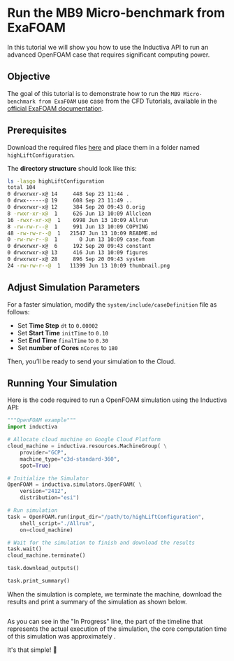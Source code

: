 # Run the MB9 Micro-benchmark from ExaFOAM
In this tutorial we will show you how to use the Inductiva API to run an advanced OpenFOAM case that requires significant computing power.

## Objective
The goal of this tutorial is to demonstrate how to run the `MB9 Micro-benchmark from ExaFOAM` use case from the CFD Tutorials, available in the [official ExaFOAM documentation](https://exafoam.eu/benchmarks/).

## Prerequisites
Download the required files [here](https://github.com/OpenFOAM/OpenFOAM/tree/25.02/Tutorials/OpenFOAM_CFD/11_2%203D%20Dam%20Break%20with%20Obstacle) and place them in a folder named `highLiftConfiguration`.

The **directory structure** should look like this:
   ```bash
   ls -lasgo highLiftConfiguration
   total 104
   0 drwxrwxr-x@ 14     448 Sep 23 11:44 .
   0 drwx------@ 19     608 Sep 23 11:49 ..
   0 drwxrwxr-x@ 12     384 Sep 20 09:43 0.orig
   8 -rwxr-xr-x@  1     626 Jun 13 10:09 Allclean
   16 -rwxr-xr-x@  1    6998 Jun 13 10:09 Allrun
   8 -rw-rw-r--@  1     991 Jun 13 10:09 COPYING
   48 -rw-rw-r--@  1   21547 Jun 13 10:09 README.md
   0 -rw-rw-r--@  1       0 Jun 13 10:09 case.foam
   0 drwxrwxr-x@  6     192 Sep 20 09:43 constant
   0 drwxrwxr-x@ 13     416 Jun 13 10:09 figures
   0 drwxrwxr-x@ 28     896 Sep 20 09:43 system
   24 -rw-rw-r--@  1   11399 Jun 13 10:09 thumbnail.png
   ```

## Adjust Simulation Parameters
For a faster simulation, modify the `system/include/caseDefinition` file as follows:
- Set **Time Step** `dt` to `0.00002`
- Set **Start Time** `initTime` to `0.10`
- Set **End Time** `finalTime` to `0.30`
- Set **number of Cores** `nCores` to `180`

Then, you’ll be ready to send your simulation to the Cloud.
 
## Running Your Simulation
Here is the code required to run a OpenFOAM simulation using the Inductiva API:

```python
"""OpenFOAM example"""
import inductiva

# Allocate cloud machine on Google Cloud Platform
cloud_machine = inductiva.resources.MachineGroup( \
    provider="GCP",
    machine_type="c3d-standard-360",
	spot=True)

# Initialize the Simulator
OpenFOAM = inductiva.simulators.OpenFOAM( \
    version="2412",
	distribution="esi")

# Run simulation
task = OpenFOAM.run(input_dir="/path/to/highLiftConfiguration",
    shell_script="./Allrun",
    on=cloud_machine)

# Wait for the simulation to finish and download the results
task.wait()
cloud_machine.terminate()

task.download_outputs()

task.print_summary()
```

When the simulation is complete, we terminate the machine, download the results and print a summary of the simulation as shown below.

```

```

As you can see in the "In Progress" line, the part of the timeline that represents the actual execution of the simulation, the core computation time 
of this simulation was approximately .

It's that simple! 🚀


